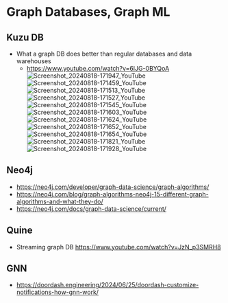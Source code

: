 # Graph Databases, Graph ML

## Kuzu DB
- What a graph DB does better than regular databases and data warehouses
  - https://www.youtube.com/watch?v=6lJG-0BYQoA
![Screenshot_20240818-171947_YouTube](https://github.com/user-attachments/assets/d0b7edcd-3218-47d5-90b0-08eb35c1ea22)
![Screenshot_20240818-171459_YouTube](https://github.com/user-attachments/assets/56674f0b-80f7-476d-88ab-3e37660c1ce0)
![Screenshot_20240818-171513_YouTube](https://github.com/user-attachments/assets/6468857e-d9a0-4b2a-a63d-667ec0f9ebb5)
![Screenshot_20240818-171527_YouTube](https://github.com/user-attachments/assets/040783e3-b840-4426-ba44-41afc878eb57)
![Screenshot_20240818-171545_YouTube](https://github.com/user-attachments/assets/5986b23f-3efe-4ad6-a1cf-a6a5e4741b7a)
![Screenshot_20240818-171603_YouTube](https://github.com/user-attachments/assets/05aee879-64dc-43db-8752-d60bb2284058)
![Screenshot_20240818-171624_YouTube](https://github.com/user-attachments/assets/f10777a7-997e-4925-9181-38c2d0d54fcf)
![Screenshot_20240818-171652_YouTube](https://github.com/user-attachments/assets/992b38f5-cd77-480b-8c17-c1bb69c8cae5)
![Screenshot_20240818-171654_YouTube](https://github.com/user-attachments/assets/2891716d-eca8-4f28-9207-89040c924a63)
![Screenshot_20240818-171821_YouTube](https://github.com/user-attachments/assets/080be8e0-cf32-4cca-8ef8-2f1fd3348b68)
![Screenshot_20240818-171928_YouTube](https://github.com/user-attachments/assets/b24655eb-8945-4af0-a1be-6cc65b2415a6)

## Neo4j
- https://neo4j.com/developer/graph-data-science/graph-algorithms/
- https://neo4j.com/blog/graph-algorithms-neo4j-15-different-graph-algorithms-and-what-they-do/
- https://neo4j.com/docs/graph-data-science/current/

## Quine
- Streaming graph DB https://www.youtube.com/watch?v=JzN_p3SMRH8

## GNN
- https://doordash.engineering/2024/06/25/doordash-customize-notifications-how-gnn-work/
